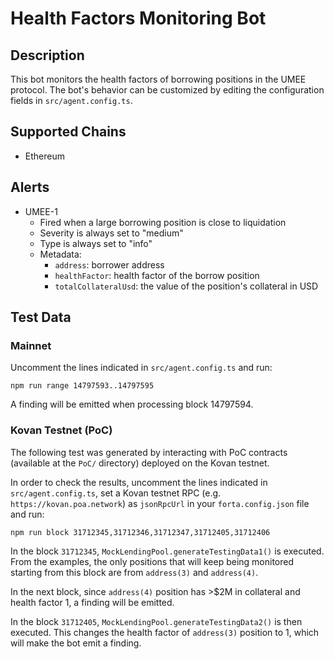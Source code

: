 # Health Factors Monitoring Bot

## Description

This bot monitors the health factors of borrowing positions in the UMEE protocol.
The bot's behavior can be customized by editing the configuration fields in `src/agent.config.ts`.

## Supported Chains

- Ethereum

## Alerts

- UMEE-1
  - Fired when a large borrowing position is close to liquidation
  - Severity is always set to "medium"
  - Type is always set to "info"
  - Metadata:
    - `address`: borrower address
    - `healthFactor`: health factor of the borrow position
    - `totalCollateralUsd`: the value of the position's collateral in USD

## Test Data

### Mainnet

Uncomment the lines indicated in `src/agent.config.ts` and run:

```
npm run range 14797593..14797595
```

A finding will be emitted when processing block 14797594.

### Kovan Testnet (PoC)

The following test was generated by interacting with PoC contracts (available at the `PoC/` directory) deployed on the Kovan testnet.

In order to check the results, uncomment the lines indicated in `src/agent.config.ts`, set a Kovan testnet RPC (e.g. `https://kovan.poa.network`) as `jsonRpcUrl` in your `forta.config.json` file and run:

```
npm run block 31712345,31712346,31712347,31712405,31712406
```

In the block `31712345`, `MockLendingPool.generateTestingData1()` is executed. From the examples, the only positions that will keep being monitored starting from this block are from `address(3)` and `address(4)`.

In the next block, since `address(4)` position has >$2M in collateral and health factor 1, a finding will be emitted.

In the block `31712405`, `MockLendingPool.generateTestingData2()` is then executed. This changes the health factor of `address(3)` position to 1, which will make the bot emit a finding.
